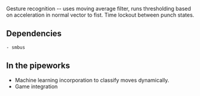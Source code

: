Gesture recognition -- uses moving average filter, runs thresholding based on acceleration in normal vector to fist. Time lockout between punch states. 

## Dependencies
```
- smbus  
```
## In the pipeworks
- Machine learning incorporation to classify moves dynamically.
- Game integration
